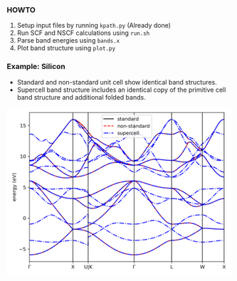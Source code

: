 ### HOWTO
1. Setup input files by running `kpath.py` (Already done)
2. Run SCF and NSCF calculations using `run.sh`
3. Parse band energies using `bands.x`
4. Plot band structure using `plot.py`

### Example: Silicon

* Standard and non-standard unit cell show identical band structures.
* Supercell band structure includes an identical copy of the primitive cell band structure and additional folded bands.

![plot](./si/bands.png)
